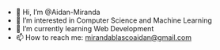 - 👋 Hi, I’m @Aidan-Miranda
- 👀 I’m interested in Computer Science and Machine Learning
- 🌱 I’m currently learning Web Development
- 📫 How to reach me: mirandablascoaidan@gmail.com
